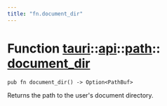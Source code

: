 ```yaml
---
title: "fn.document_dir"
---
```


# Function [tauri](/docs/api/rust/tauri/../../index.html)::​[api](/docs/api/rust/tauri/../index.html)::​[path](/docs/api/rust/tauri/index.html)::​[document_dir](/docs/api/rust/tauri/)

```
pub fn document_dir() -> Option<PathBuf>
```

Returns the path to the user's document directory.

